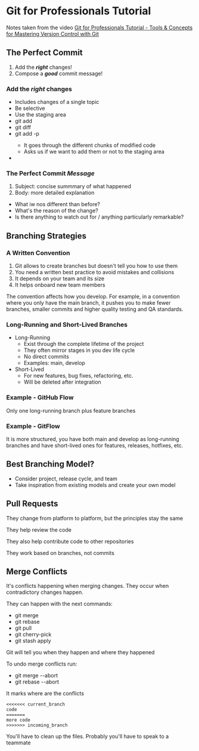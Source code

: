 # Git for Professionals Tutorial

Notes taken from the video [Git for Professionals Tutorial - Tools & Concepts for Mastering Version Control with Git](https://www.youtube.com/watch?v=Uszj_k0DGsg)

## The Perfect Commit

1. Add the ***right*** changes!
2. Compose a ***good*** commit message!

### Add the ***right*** changes

- Includes changes of a single topic
- Be selective
- Use the staging area
- git add <name-file>
- git diff <name-file>
- git add -p <name-file>
  - It goes through the different chunks of modified code
  - Asks us if we want to add them or not to the staging area
-

### The Perfect Commit *Message*

1. Subject: concise summmary of what happened
2. Body: more detailed explanation
  - What iw nos different than before?
  - What's the reason of the change?
  - Is there anything to watch out for / anything particularly remarkable?

## Branching Strategies

### A Written Convention

1. Git allows to create branches but doesn't tell you how to use them
2. You need a written best practice to avoid mistakes and collisions
3. It depends on your team and its size
4. It helps onboard new team members

The convention affects how you develop. For example, in a convention where you only have the main branch, it pushes you to make fewer branches, smaller commits and higher quality testing and QA standards.

### Long-Running and Short-Lived Branches

- Long-Running
  - Exist through the complete lifetime of the project
  - They often mirror stages in you dev life cycle
  - No direct commits
  - Examples: main, develop
- Short-Lived
  - For new features, bug fixes, refactoring, etc.
  - Will be deleted after integration

### Example - GitHub Flow

Only one long-running branch plus feature branches

### Example - GitFlow

It is more structured, you have both main and develop as long-running branches and have short-lived ones for features, releases, hotfixes, etc.

## Best Branching Model?

- Consider project, release cycle, and team
- Take inspiration from existing models and create your own model

## Pull Requests

They change from platform to platform, but the principles stay the same

They help review the code

They also help contribute code to other repositories

They work based on branches, not commits

## Merge Conflicts

It's conflicts happening when merging changes. They occur when contradictory changes happen.

They can happen with the next commands:
- git merge
- git rebase
- git pull
- git cherry-pick
- git stash apply

Git will tell you when they happen and where they happened

To undo merge conflicts run:
- git merge --abort
- git rebase --abort

It marks where are the conflicts

```
<<<<<<< current_branch
code
=======
more code
>>>>>>> incoming_branch
```

You'll have to clean up the files. Probably you'll have to speak to a teammate

